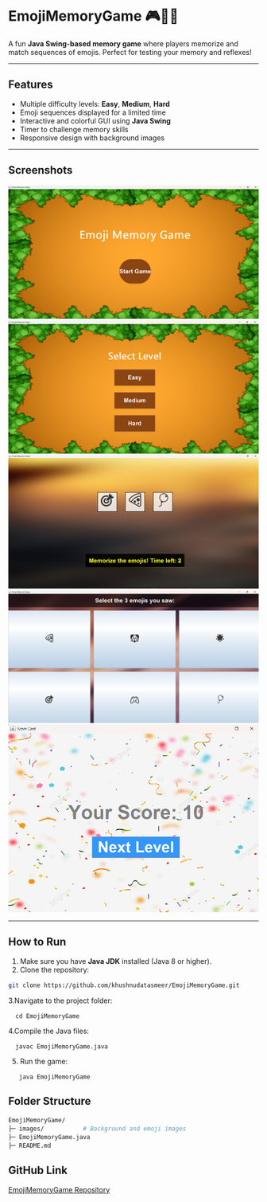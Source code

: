 # EmojiMemoryGame 🎮🐶🍕

A fun **Java Swing-based memory game** where players memorize and match sequences of emojis. Perfect for testing your memory and reflexes!  

---

## **Features**
- Multiple difficulty levels: **Easy**, **Medium**, **Hard**  
- Emoji sequences displayed for a limited time  
- Interactive and colorful GUI using **Java Swing**  
- Timer to challenge memory skills  
- Responsive design with background images  

---

## **Screenshots**
![Start Screen](images/startscreen.png)  
![Level Screen](images/levelsscreen.png)  
![Memorise Screen](images/memorisescreen.png)  
![Select Emoji Screen](images/selectemojiscreen.png)  
![Scorecard Screen](images/scorecard.png)



---

## **How to Run**
1. Make sure you have **Java JDK** installed (Java 8 or higher).  
2. Clone the repository:
```bash
git clone https://github.com/khushnudatasmeer/EmojiMemoryGame.git
```
3.Navigate to the project folder:
```
  cd EmojiMemoryGame
```
4.Compile the Java files:
```
  javac EmojiMemoryGame.java
```
5. Run the game:
```
   java EmojiMemoryGame
```
## **Folder Structure**
```bash
EmojiMemoryGame/
├─ images/           # Background and emoji images
├─ EmojiMemoryGame.java
├─ README.md
```
## GitHub Link
[EmojiMemoryGame Repository](https://github.com/khushnudatasmeer/EmojiMemoryGame)






